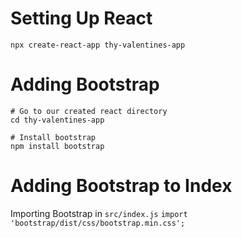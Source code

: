 # Setting Up React

`npx create-react-app thy-valentines-app`

# Adding Bootstrap 

```
# Go to our created react directory 
cd thy-valentines-app

# Install bootstrap
npm install bootstrap
```

# Adding Bootstrap to Index 

Importing Bootstrap in `src/index.js`
`import 'bootstrap/dist/css/bootstrap.min.css';` 